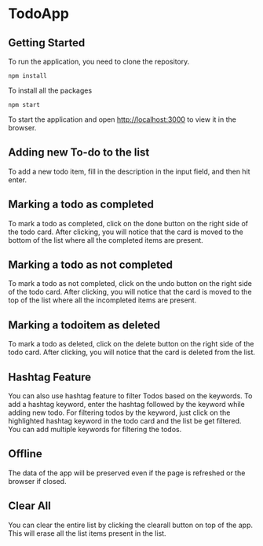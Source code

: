 # TodoApp

## Getting Started

To run the application, you need to clone the repository.

`npm install`

To install all the packages

`npm start`

To start the application and open [http://localhost:3000](http://localhost:3000) to view it in the browser.

## Adding new To-do to the list

To add a new todo item, fill in the description in the input field, and then hit enter.

## Marking a todo as completed

To mark a todo as completed, click on the done button on the right side of the todo card. After clicking, you will notice that the card is moved to the bottom of the list where all the completed items are present.

## Marking a todo as not completed

To mark a todo as not completed, click on the undo button on the right side of the todo card. After clicking, you will notice that the card is moved to the top of the list where all the incompleted items are present.

## Marking a todoitem as deleted

To mark a todo as deleted, click on the delete button on the right side of the todo card. After clicking, you will notice that the card is deleted from the list.


## Hashtag Feature

You can also use hashtag feature to filter Todos based on the keywords. To add a hashtag keyword, enter the hashtag followed by the keyword while adding new todo. For filtering todos by the keyword, just click on the highlighted hashtag keyword in the todo card and the list be get filtered. You can add multiple keywords for filtering the todos.

## Offline

The data of the app will be preserved even if the page is refreshed or the browser if closed.

## Clear All

You can clear the entire list by clicking the clearall button on top of the app. This will erase all the list items present in the list.

